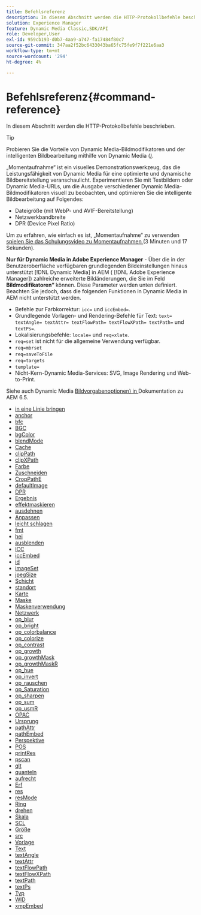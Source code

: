 ```yaml
---
title: Befehlsreferenz
description: In diesem Abschnitt werden die HTTP-Protokollbefehle beschrieben.
solution: Experience Manager
feature: Dynamic Media Classic,SDK/API
role: Developer,User
exl-id: 959cb193-d0b7-4aa9-a747-fa17484f80c7
source-git-commit: 347aa2f52bc6433043ba65fc75fe9f7f221e6aa3
workflow-type: tm+mt
source-wordcount: '294'
ht-degree: 4%

---
```


# Befehlsreferenz{#command-reference}

In diesem Abschnitt werden die HTTP-Protokollbefehle beschrieben.

>[!TIP]
>
>Probieren Sie die Vorteile von Dynamic Media-Bildmodifikatoren und der intelligenten Bildbearbeitung mithilfe von Dynamic Media ([_)_](https://snapshot.scene7.com/).
>
> „Momentaufnahme“ ist ein visuelles Demonstrationswerkzeug, das die Leistungsfähigkeit von Dynamic Media für eine optimierte und dynamische Bildbereitstellung veranschaulicht. Experimentieren Sie mit Testbildern oder Dynamic Media-URLs, um die Ausgabe verschiedener Dynamic Media-Bildmodifikatoren visuell zu beobachten, und optimieren Sie die intelligente Bildbearbeitung auf Folgendes:
>* Dateigröße (mit WebP- und AVIF-Bereitstellung)
>* Netzwerkbandbreite
>* DPR (Device Pixel Ratio)
>
>Um zu erfahren, wie einfach es ist, „Momentaufnahme“ zu verwenden[ spielen Sie das Schulungsvideo zu Momentaufnahmen ](https://experienceleague.adobe.com/docs/experience-manager-learn/assets/dynamic-media/images/dynamic-media-snapshot.html?lang=en) (3 Minuten und 17 Sekunden).


**Nur für Dynamic Media in Adobe Experience Manager** - Über die in der Benutzeroberfläche verfügbaren grundlegenden Bildeinstellungen hinaus unterstützt [!DNL Dynamic Media] in AEM ( [!DNL Adobe Experience Manager]) zahlreiche erweiterte Bildänderungen, die Sie im Feld **Bildmodifikatoren“** können. Diese Parameter werden unten definiert. Beachten Sie jedoch, dass die folgenden Funktionen in Dynamic Media in AEM nicht unterstützt werden.

* Befehle zur Farbkorrektur: `icc=` und `iccEmbed=`.
* Grundlegende Vorlagen- und Rendering-Befehle für Text: `text= textAngle= textAttr= textFlowPath= textFlowXPath= textPath=` und `textPs=`.
* Lokalisierungsbefehle: `locale=` und `req=xlate`.
* `req=set` ist nicht für die allgemeine Verwendung verfügbar.
* `req=mbrset`
* `req=saveToFile`
* `req=targets`
* `template=`
* Nicht-Kern-Dynamic Media-Services: SVG, Image Rendering und Web-to-Print.

<!-- Adobe IS command examples website  http://sj1010010254235.corp.adobe.com/iscommands/ -->

Siehe auch Dynamic Media [Bildvorgabenoptionen) in ](https://experienceleague.adobe.com/docs/experience-manager-65/assets/dynamic/managing-image-presets.html#dynamic) Dokumentation zu AEM 6.5.

* [in eine Linie bringen](r-align.md)
* [anchor](r-anchor.md)
* [bfc](r-bfc.md)
* [BGC](r-bgc.md)
* [bgColor](r-bgcolor.md)
* [blendMode](r-blendmode.md)
* [Cache](r-is-http-cache.md)
* [clipPath](r-clippath.md)
* [clipXPath](r-clipxpath.md)
* [Farbe](r-color-commandref.md)
* [Zuschneiden](r-crop.md)
* [CropPathE](r-croppath.md)
* [defaultImage](r-is-http-defaultimage.md)
* [DPR](r-dpr.md)
* [Ergebnis](r-effect.md)
* [effektmaskieren](r-effectmask.md)
* [ausdehnen](r-extend.md)
* [Anpassen](r-fit.md)
* [leicht schlagen](r-flip.md)
* [fmt](r-is-http-fmt.md)
* [hei](r-is-http-hei.md)
* [ausblenden](r-hide.md)
* [ICC](r-icc.md)
* [iccEmbed](r-iccembed.md)
* [id](r-id.md)
* [imageSet](r-imageset.md)
* [jpegSize](r-jpegsize.md)
* [Schicht](r-layer.md)
* [standort](r-locale.md)
* [Karte](r-map.md)
* [Maske](r-mask.md)
* [Maskenverwendung](r-maskuse.md)
* [Netzwerk](r-network.md)
* [op_blur](r-op-blur.md)
* [op_bright](r-op-brightness.md)
* [op_colorbalance](r-op-colorbalance.md)
* [op_colorize](r-op-colorize.md)
* [op_contrast](r-op-contrast.md)
* [op_growth](r-op-grow.md)
* [op_growthMask](r-op-growmask.md)
* [op_growthMaskR](r-op-growmaskr.md)
* [op_hue](r-op-hue.md)
* [op_invert](r-op-invert.md)
* [op_rauschen](r-op-noise.md)
* [op_Saturation](r-op-saturation.md)
* [op_sharpen](r-op-sharpen.md)
* [op_sum](r-op-usm.md)
* [op_usmR](r-op-usmr.md)
* [OPAC](r-opac.md)
* [Ursprung](r-origin.md)
* [pathAttr](r-pathattr.md)
* [pathEmbed](r-pathembed.md)
* [Perspektive](r-perspective.md)
* [POS](r-pos.md)
* [printRes](r-printres.md)
* [pscan](r-pscan.md)
* [qlt](r-is-http-qlt.md)
* [quanteln](r-is-http-quantize.md)
* [aufrecht](r-rect.md)
* [Erf](r-req/r-req.md)
* [res](r-res.md)
* [resMode](r-is-http-resmode.md)
* [Ring](r-rgn.md)
* [drehen](r-rotate.md)
* [Skala](r-is-http-scale.md)
* [SCL](r-scl.md)
* [Größe](r-size-reference.md)
* [src](r-src.md)
* [Vorlage](r-template.md)
* [Text](r-text.md)
* [textAngle](r-textangle.md)
* [textAttr](r-textattr.md)
* [textFlowPath](r-textflowpath.md)
* [textFlowXPath](r-textflowxpath.md)
* [textPath](r-textpath.md)
* [textPs](r-textps.md)
* [Typ](r-type.md)
* [WID](r-is-http-wid.md)
* [xmpEmbed](r-xmpembed.md)
